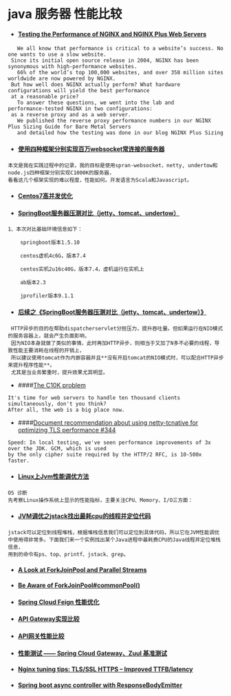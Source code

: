 # java 服务器 性能比较

- #### [Testing the Performance of NGINX and NGINX Plus Web Servers](https://www.nginx.com/blog/testing-the-performance-of-nginx-and-nginx-plus-web-servers/)
```
   We all know that performance is critical to a website’s success. No one wants to use a slow website.
 Since its initial open source release in 2004, NGINX has been synonymous with high‑performance websites. 
   66% of the world’s top 100,000 websites, and over 358 million sites worldwide are now powered by NGINX. 
 But how well does NGINX actually perform? What hardware configurations will yield the best performance 
 at a reasonable price?
   To answer these questions, we went into the lab and performance‑tested NGINX in two configurations: 
 as a reverse proxy and as a web server. 
   We published the reverse proxy performance numbers in our NGINX Plus Sizing Guide for Bare Metal Servers
   and detailed how the testing was done in our blog NGINX Plus Sizing 
```
- #### [使用四种框架分别实现百万websocket常连接的服务器](http://www.importnew.com/23293.html)
```text
本文是我在实践过程中的记录，我的目标是使用spran-websocket，netty, undertow和node.js四种框架分别实现C1000K的服务器，
看看这几个框架实现的难以程度，性能如何。开发语言为Scala和Javascript。
```

- #### [Centos7高并发优化](https://my.oschina.net/shyloveliyi/blog/2979058)

- #### [SpringBoot服务器压测对比（jetty、tomcat、undertow）](https://my.oschina.net/shyloveliyi/blog/2980440)
```text
1、本次对比基础环境信息如下：

    springboot版本1.5.10

    centos虚机4c6G，版本7.4

    centos实机2u16c40G，版本7.4，虚机运行在实机上

    ab版本2.3

    jprofiler版本9.1.1
```

- #### [后续之《SpringBoot服务器压测对比（jetty、tomcat、undertow）》](https://my.oschina.net/shyloveliyi/blog/2980868)
```text
 HTTP异步的目的在帮助dispatcherservlet分担压力，提升吞吐量。但如果运行在NIO模式的服务容器上，就会产生负面影响，
 因为NIO本身就做了类似的事情，此时再加HTTP异步，则相当于又加了N多不必要的线程，导致性能主要消耗在线程的开销上，
 所以建议使用tomcat作为内嵌容器并且**没有开启tomcat的NIO模式时，可以配合HTTP异步来提升程序性能**。
 尤其是当业务繁重时，提升效果尤其明显。
```

- ####[The C10K problem](http://www.kegel.com/c10k.html)
```
It's time for web servers to handle ten thousand clients simultaneously, don't you think?
After all, the web is a big place now.
```

- ####[Document recommendation about using netty-tcnative for optimizing TLS performance #344](https://github.com/reactor/reactor-netty/issues/344)
```text
Speed: In local testing, we've seen performance improvements of 3x over the JDK. GCM, which is used 
by the only cipher suite required by the HTTP/2 RFC, is 10-500x faster.
```

- #### [Linux上Jvm性能调优方法](https://blog.csdn.net/lvdeqing/article/details/54381716)
```text
OS 诊断
先考察Linux操作系统上显示的性能指标，主要关注CPU、Memory、I/O三方面：
```
- #### [JVM调优之jstack找出最耗cpu的线程并定位代码](https://www.cnblogs.com/chengJAVA/p/5821218.html)
```text
jstack可以定位到线程堆栈，根据堆栈信息我们可以定位到具体代码，所以它在JVM性能调优中使用得非常多。下面我们来一个实例找出某个Java进程中最耗费CPU的Java线程并定位堆栈信息，
用到的命令有ps、top、printf、jstack、grep。
```
- #### [A Look at ForkJoinPool and Parallel Streams](https://dzone.com/articles/a-look-at-forkjoinpool)

- #### [Be Aware of ForkJoinPool#commonPool()](https://dzone.com/articles/be-aware-of-forkjoinpoolcommonpool)
- #### [Spring Cloud Feign 性能优化](https://www.jianshu.com/p/fe1c4412de7f)
- #### [API Gateway实现比较](https://github.com/chanjarster/api-gateways-comparison)
- #### [API网关性能比较](https://chanjarster.github.io/post/api-gateway-perf-comparison/)
- #### [性能测试 —— Spring Cloud Gateway、Zuul 基准测试](http://www.iocoder.cn/Performance-Testing/SpringCloudGateway-Zuul-benchmark/?vip)
- #### [Nginx tuning tips: TLS/SSL HTTPS – Improved TTFB/latency](https://haydenjames.io/nginx-tuning-tips-tls-ssl-https-ttfb-latency/)
- #### [Spring boot async controller with ResponseBodyEmitter](https://howtodoinjava.com/spring-boot2/spring-async-controller-responsebodyemitter/)
